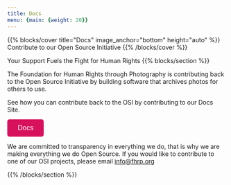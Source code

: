 ```yaml
---
title: Docs
menu: {main: {weight: 20}}
---
```

{{% blocks/cover title="Docs" image_anchor="bottom" height="auto" %}}
Contribute to our Open Source Initiative
{{% /blocks/cover %}}

Your Support Fuels the Fight for Human Rights
{{% blocks/section %}}

The Foundation for Human Rights through Photography is contributing back to the Open Source Initiative by building software that archives photos for others to use.

See how you can contribute back to the OSI by contributing to our Docs Site.

<p><a class="dbox-donation-page-button" href="https://docs.fhrp.org/" style="background: rgb(216, 17, 93); color: rgb(255, 255, 255); text-decoration: none; font-family: Verdana, sans-serif; display: flex; font-size: 16px; padding: 8px 24px; border-radius: 5px; gap: 8px; width: fit-content; line-height: 24px;">Docs</a></p>

We are committed to transparency in everything we do, that is why we are making everything we do Open Source. If you would like to contribute to one of our OSI projects, please email [info@fhrp.org](mailto@fhrp.org)

{{% /blocks/section %}}